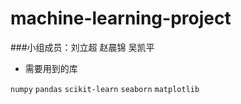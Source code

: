 # machine-learning-project

###小组成员：刘立超 赵晨锦 吴凯平

- 需要用到的库

`numpy` `pandas` `scikit-learn` `seaborn` `matplotlib`


